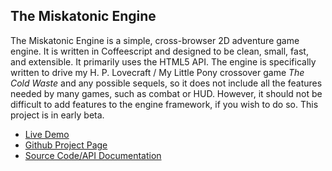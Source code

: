 ## The Miskatonic Engine ##

The Miskatonic Engine is a simple, cross-browser 2D adventure game
engine. It is written in Coffeescript and designed to be clean, small,
fast, and extensible. It primarily uses the HTML5 API. The engine is
specifically written to drive my H. P. Lovecraft / My Little Pony
crossover game _The Cold Waste_ and any possible sequels, so it does not
include all the features needed by many games, such as combat or HUD.
However, it should not be difficult to add features to the engine
framework, if you wish to do so. This project is in early beta.

- [Live Demo](http://spinnychair.net)
- [Github Project Page](https://github.com/DarthFennec/Miskatonic-Engine)
- [Source Code/API Documentation](http://spinnychair.net/doc/engine.html)

